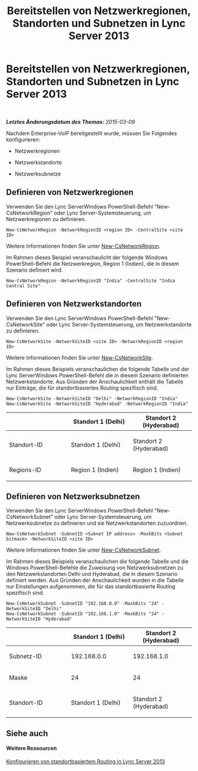 ﻿---
title: Bereitstellen von Netzwerkregionen, Standorten und Subnetzen in Lync Server 2013
TOCTitle: Bereitstellen von Netzwerkregionen, Standorten und Subnetzen in Lync Server 2013
ms:assetid: c4b75601-3538-4d07-8d23-1ad90459ae48
ms:mtpsurl: https://technet.microsoft.com/de-de/library/JJ994067(v=OCS.15)
ms:contentKeyID: 52056438
ms.date: 05/19/2016
mtps_version: v=OCS.15
ms.translationtype: HT
---

# Bereitstellen von Netzwerkregionen, Standorten und Subnetzen in Lync Server 2013

 

_**Letztes Änderungsdatum des Themas:** 2015-03-09_

Nachdem Enterprise-VoIP bereitgestellt wurde, müssen Sie Folgendes konfigurieren:

  - Netzwerkregionen

  - Netzwerkstandorte

  - Netzwerksubnetze

## Definieren von Netzwerkregionen

Verwenden Sie den Lync ServerWindows PowerShell-Befehl "New-CsNetworkRegion" oder Lync Server-Systemsteuerung, um Netzwerkregionen zu definieren.

    New-CsNetworkRegion -NetworkRegionID <region ID> -CentralSite <site ID>

Weitere Informationen finden Sie unter [New-CsNetworkRegion](https://docs.microsoft.com/en-us/powershell/module/skype/New-CsNetworkRegion).

Im Rahmen dieses Beispiel veranschaulicht der folgende Windows PowerShell-Befehl die Netzwerkregion, Region 1 (Indien), die in diesem Szenario definiert wird.

    New-CsNetworkRegion -NetworkRegionID "India" -CentralSite "India Central Site"


## Definieren von Netzwerkstandorten

Verwenden Sie den Lync ServerWindows PowerShell-Befehl "New-CsNetworkSite" oder Lync Server-Systemsteuerung, um Netzwerkstandorte zu definieren.

    New-CsNetworkSite -NetworkSiteID <site ID> -NetworkRegionID <region ID>

Weitere Informationen finden Sie unter [New-CsNetworkSite](https://docs.microsoft.com/en-us/powershell/module/skype/New-CsNetworkSite).

Im Rahmen dieses Beispiels veranschaulichen die folgende Tabelle und der Lync ServerWindows PowerShell-Befehl die in diesem Szenario definierten Netzwerkstandorte. Aus Gründen der Anschaulichkeit enthält die Tabelle nur Einträge, die für standortbasiertes Routing spezifisch sind.

    New-CsNetworkSite -NetworkSiteID "Delhi" -NetworkRegionID "India"
    New-CsNetworkSite -NetworkSiteID "Hyderabad" -NetworkRegionID "India"


<table>
<colgroup>
<col style="width: 33%" />
<col style="width: 33%" />
<col style="width: 33%" />
</colgroup>
<thead>
<tr class="header">
<th></th>
<th>Standort 1 (Delhi)</th>
<th>Standort 2 (Hyderabad)</th>
</tr>
</thead>
<tbody>
<tr class="odd">
<td><p>Standort-ID</p></td>
<td><p>Standort 1 (Delhi)</p></td>
<td><p>Standort 2 (Hyderabad)</p></td>
</tr>
<tr class="even">
<td><p>Regions-ID</p></td>
<td><p>Region 1 (Indien)</p></td>
<td><p>Region 1 (Indien)</p></td>
</tr>
</tbody>
</table>



## Definieren von Netzwerksubnetzen

Verwenden Sie den Lync ServerWindows PowerShell-Befehl "New-CsNetworkSubnet" oder Lync Server-Systemsteuerung, um Netzwerksubnetze zu definieren und sie Netzwerkstandorten zuzuordnen.

    New-CsNetworkSubnet -SubnetID <Subnet IP address> -MaskBits <Subnet bitmask> -NetworkSiteID <site ID>

Weitere Informationen finden Sie unter [New-CsNetworkSubnet](https://docs.microsoft.com/en-us/powershell/module/skype/New-CsNetworkSubnet).

Im Rahmen dieses Beispiels veranschaulichen die folgende Tabelle und die Windows PowerShell-Befehle die Zuweisung von Netzwerksubnetzen zu den Netzwerkstandorten Delhi und Hyderabad, die in diesem Szenario definiert werden. Aus Gründen der Anschaulichkeit wurden in die Tabelle nur Einstellungen aufgenommen, die für das standortbasierte Routing spezifisch sind.

    New-CsNetworkSubnet -SubnetID "192.168.0.0" -MaskBits "24" -NetworkSiteID "Delhi"
    New-CsNetworkSubnet -SubnetID "192.168.1.0" -MaskBits "24" -NetworkSiteID "Hyderabad"


<table>
<colgroup>
<col style="width: 33%" />
<col style="width: 33%" />
<col style="width: 33%" />
</colgroup>
<thead>
<tr class="header">
<th></th>
<th>Standort 1 (Delhi)</th>
<th>Standort 2 (Hyderabad)</th>
</tr>
</thead>
<tbody>
<tr class="odd">
<td><p>Subnetz-ID</p></td>
<td><p>192.168.0.0</p></td>
<td><p>192.168.1.0</p></td>
</tr>
<tr class="even">
<td><p>Maske</p></td>
<td><p>24</p></td>
<td><p>24</p></td>
</tr>
<tr class="odd">
<td><p>Standort-ID</p></td>
<td><p>Standort 1 (Delhi)</p></td>
<td><p>Standort 2 (Hyderabad)</p></td>
</tr>
</tbody>
</table>



## Siehe auch

#### Weitere Ressourcen

[Konfigurieren von standortbasiertem Routing in Lync Server 2013](lync-server-2013-configuring-location-based-routing.md)

